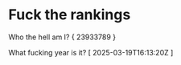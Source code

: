 # Fuck the rankings

Who the hell am I?
{ 23933789 }

What fucking year is it?
[ 2025-03-19T16:13:20Z ]
